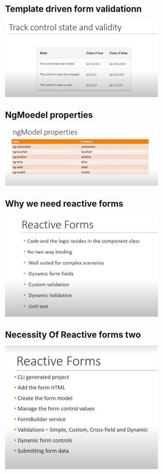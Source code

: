 # Template driven form validationn
![Alt text](form-state-validity.png)

# NgMoedel properties
![Alt text](ngmodel-properties.png)

# Why we need reactive forms
![Alt text](necessity-of-reactive-forms.png)

#  Necessity Of Reactive forms two
![Alt text](necessity-of-reactive-forms-2.png)